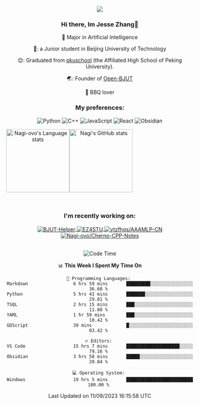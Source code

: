 <div align="center">
  <img src="/assets/gif.webp" style="max-width: 100%; height: auto;">

 ### Hi there, Im Jesse Zhang👋
  :orange_book: Major in Artificial Intelligence
  
  🔬: a Junior student in Beijing University of Technology
  
  😊: Graduated from [pkuschool](https://www.pkuschool.edu.cn/) (the Affiliated High School of Peking University).
  
  🌏: Founder of [Open-BJUT](https://github.com/Open-BJUT)
  
  :meat_on_bone: BBQ lover

### My preferences:
![Python](https://img.shields.io/badge/python-3670A0?style=for-the-badge&logo=python&logoColor=ffdd54)
![C++](https://img.shields.io/badge/c++-%2300599C.svg?style=for-the-badge&logo=c%2B%2B&logoColor=white)
![JavaScript](https://img.shields.io/badge/javascript-%23323330.svg?style=for-the-badge&logo=javascript&logoColor=%23F7DF1E)
![React](https://img.shields.io/badge/react-%2320232a.svg?style=for-the-badge&logo=react&logoColor=%2361DAFB)
![Obsidian](https://img.shields.io/badge/Obsidian-%23483699.svg?style=for-the-badge&logo=obsidian&logoColor=white)
 <!-- ![Docker](https://img.shields.io/badge/docker-%230db7ed.svg?style=for-the-badge&logo=docker&logoColor=white) -->


<div style="display:flex; flex-wrap:wrap; height: 200px;">
  <img height="170" src="https://github-readme-stats-git-main-nagi-ovo.vercel.app/api/top-langs/?username=Nagi-ovo&hide=css,scss,html,java,typescript&layout=compact&card_width=345&card_height=400" alt="Nagi-ovo's Language stats">
  <img height="170" src="https://github-readme-stats-git-main-nagi-ovo.vercel.app/api?username=Nagi-ovo&show_icons=true&theme=radical&orgs=Open-BJUT" alt="Nagi's GitHub stats">
</div>

### I'm recently working on:</a>

 <div>
<a href="https://github.com/Open-BJUT/BJUT-Helper">
  <img align="center" src="https://github-readme-stats-git-main-nagi-ovo.vercel.app/api/pin/?username=Nagi-ovo&repo=BJUT-Helper" alt="BJUT-Helper">
</a>
<a href="https://github.com/Nagi-ovo/EZ4STU">
  <img align="center" src="https://github-readme-stats-git-main-nagi-ovo.vercel.app/api/pin/?username=Nagi-ovo&repo=EZ4STU" alt="EZ4STU">
</a>  
<a href="https://github.com/ytzfhqs/AAAMLP-CN">
  <img align="center" src="https://github-readme-stats-git-main-nagi-ovo.vercel.app/api/pin/?username=ytzfhqs&repo=AAAMLP-CN&show_owner=true" alt="ytzfhqs/AAAMLP-CN">
</a>  
<a href="https://github.com/Nagi-ovo/Cherno-CPP-Notes">
  <img align="center" src="https://github-readme-stats-git-main-nagi-ovo.vercel.app/api/pin/?username=Nagi-ovo&repo=Cherno-CPP-Notes"  alt="Nagi-ovo/Cherno-CPP-Notes">
</a>  
</div>

<br />

<!--START_SECTION:waka-->
![Code Time](http://img.shields.io/badge/Code%20Time-192%20hrs%2044%20mins-blue)

📊 **This Week I Spent My Time On** 

```text
💬 Programming Languages: 
Markdown                 6 hrs 59 mins       █████████░░░░░░░░░░░░░░░░   36.60 % 
Python                   5 hrs 41 mins       ███████░░░░░░░░░░░░░░░░░░   29.81 % 
TSQL                     2 hrs 15 mins       ███░░░░░░░░░░░░░░░░░░░░░░   11.80 % 
YAML                     1 hr 59 mins        ███░░░░░░░░░░░░░░░░░░░░░░   10.42 % 
GDScript                 39 mins             █░░░░░░░░░░░░░░░░░░░░░░░░   03.42 % 

🔥 Editors: 
VS Code                  15 hrs 7 mins       ████████████████████░░░░░   79.16 % 
Obsidian                 3 hrs 58 mins       █████░░░░░░░░░░░░░░░░░░░░   20.84 % 

💻 Operating System: 
Windows                  19 hrs 5 mins       █████████████████████████   100.00 % 
```


 Last Updated on 11/09/2023 16:15:58 UTC
<!--END_SECTION:waka-->

</div>








